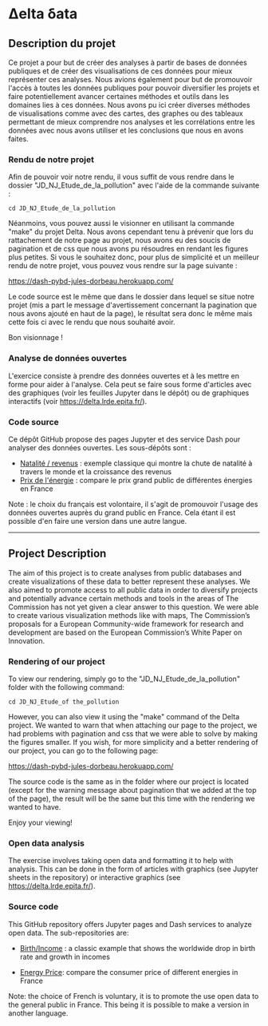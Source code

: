 # Δelta δata

## Description du projet 

Ce projet a pour but de créer des analyses à partir de bases de données publiques et de créer des visualisations de ces données pour mieux représenter ces analyses. Nous avions également pour but de promouvoir l'accès à toutes les données publiques pour pouvoir diversifier les projets et faire potentiellement avancer certaines méthodes et outils dans les domaines lies à ces données. Nous avons pu ici créer diverses méthodes de visualisations comme avec des cartes, des graphes ou des tableaux permettant de mieux comprendre nos analyses et les corrélations entre les données avec nous avons utiliser et les conclusions que nous en avons faites. 

### Rendu de notre projet 

Afin de pouvoir voir notre rendu, il vous suffit de vous rendre dans le dossier "JD_NJ_Etude_de_la_pollution" avec l'aide de la commande suivante : 
    
    cd JD_NJ_Etude_de_la_pollution
    
Néanmoins, vous pouvez aussi le visionner en utilisant la commande "make" du projet Delta. Nous avons cependant tenu à prévenir que lors du rattachement de notre page au projet, nous avons eu des soucis de pagination et de css que nous avons pu résoudres en rendant les figures plus petites. Si vous le souhaitez donc, pour plus de simplicité et un meilleur rendu de notre projet, vous pouvez vous rendre sur la page suivante : 

https://dash-pybd-jules-dorbeau.herokuapp.com/

Le code source est le même que dans le dossier dans lequel se situe notre projet (mis a part le message d'avertissement concernant la pagination que nous avons ajouté en haut de la page), le résultat sera donc le même mais cette fois ci avec le rendu que nous souhaité avoir.

Bon visionnage !

### Analyse de données ouvertes

L'exercice consiste à prendre des données ouvertes et à les mettre en forme pour aider à l'analyse. Cela peut se faire sous forme d'articles avec des graphiques (voir les feuilles Jupyter dans le dépôt) ou de graphiques interactifs (voir  https://delta.lrde.epita.fr/).

### Code source

Ce dépôt GitHub propose des pages Jupyter et des service Dash pour analyser des données ouvertes. Les sous-dépôts sont :

* [Natalité / revenus](https://github.com/oricou/delta/tree/main/population) : exemple classique qui montre la chute de natalité à travers le monde et la croissance des revenus
* [Prix de l'énergie](https://github.com/oricou/delta/tree/main/energies) : compare le prix grand public de différentes énergies en France

Note : le choix du français est volontaire, il s'agit de promouvoir l'usage
       des données ouvertes auprès du grand public en France. Cela étant il
       est possible d'en faire une version dans une autre langue.

--- 

## Project Description 

The aim of this project is to create analyses from public databases and create visualizations of these data to better represent these analyses. We also aimed to promote access to all public data in order to diversify projects and potentially advance certain methods and tools in the areas of The Commission has not yet given a clear answer to this question. We were able to create various visualization methods like with maps, The Commission’s proposals for a European Community-wide framework for research and development are based on the European Commission’s White Paper on Innovation. 

### Rendering of our project 

To view our rendering, simply go to the "JD_NJ_Etude_de_la_pollution" folder with the following command: 
    
    cd JD_NJ_Etude_of the_pollution
    
However, you can also view it using the "make" command of the Delta project. We wanted to warn that when attaching our page to the project, we had problems with pagination and css that we were able to solve by making the figures smaller. If you wish, for more simplicity and a better rendering of our project, you can go to the following page: 

https://dash-pybd-jules-dorbeau.herokuapp.com/

The source code is the same as in the folder where our project is located (except for the warning message about pagination that we added at the top of the page), the result will be the same but this time with the rendering we wanted to have.

Enjoy your viewing!

### Open data analysis

The exercise involves taking open data and formatting it to help with analysis. This can be done in the form of articles with graphics (see Jupyter sheets in the repository) or interactive graphics (see https://delta.lrde.epita.fr/).

### Source code

This GitHub repository offers Jupyter pages and Dash services to analyze open data. The sub-repositories are:

* [Birth/Income](https://github.com/oricou/delta/tree/main/population) : a classic example that shows the worldwide drop in birth rate and growth in incomes

* [Energy Price](https://github.com/oricou/delta/tree/main/energies): compare the consumer price of different energies in France

Note: the choice of French is voluntary, it is to promote the use
       open data to the general public in France. This being it
       is possible to make a version in another language.
